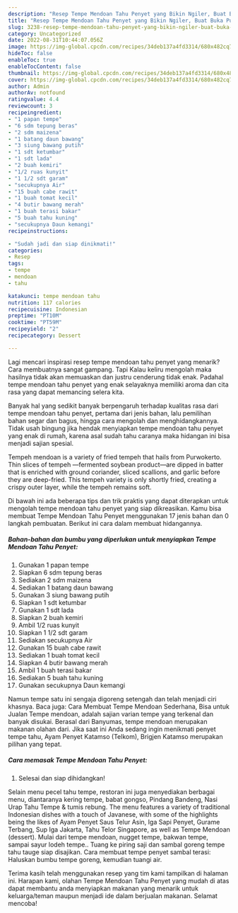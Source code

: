 ```yaml
---
description: "Resep Tempe Mendoan Tahu Penyet yang Bikin Ngiler, Buat Buka Puasa Menggugah Selera"
title: "Resep Tempe Mendoan Tahu Penyet yang Bikin Ngiler, Buat Buka Puasa Menggugah Selera"
slug: 3238-resep-tempe-mendoan-tahu-penyet-yang-bikin-ngiler-buat-buka-puasa-menggugah-selera
category: Uncategorized
date: 2022-08-31T10:44:07.056Z
image: https://img-global.cpcdn.com/recipes/34deb137a4fd3314/680x482cq70/tempe-mendoan-tahu-penyet-foto-resep-utama.jpg
hideToc: false
enableToc: true
enableTocContent: false
thumbnail: https://img-global.cpcdn.com/recipes/34deb137a4fd3314/680x482cq70/tempe-mendoan-tahu-penyet-foto-resep-utama.jpg
cover: https://img-global.cpcdn.com/recipes/34deb137a4fd3314/680x482cq70/tempe-mendoan-tahu-penyet-foto-resep-utama.jpg
author: Admin
authorAv: notfound
ratingvalue: 4.4
reviewcount: 3
recipeingredient:
- "1 papan tempe"
- "6 sdm tepung beras"
- "2 sdm maizena"
- "1 batang daun bawang"
- "3 siung bawang putih"
- "1 sdt ketumbar"
- "1 sdt lada"
- "2 buah kemiri"
- "1/2 ruas kunyit"
- "1 1/2 sdt garam"
- "secukupnya Air"
- "15 buah cabe rawit"
- "1 buah tomat kecil"
- "4 butir bawang merah"
- "1 buah terasi bakar"
- "5 buah tahu kuning"
- "secukupnya Daun kemangi"
recipeinstructions:

- "Sudah jadi dan siap dinikmati!"
categories:
- Resep
tags:
- tempe
- mendoan
- tahu

katakunci: tempe mendoan tahu 
nutrition: 117 calories
recipecuisine: Indonesian
preptime: "PT10M"
cooktime: "PT59M"
recipeyield: "2"
recipecategory: Dessert

---
```



Lagi mencari inspirasi resep tempe mendoan tahu penyet yang menarik? Cara membuatnya sangat gampang. Tapi Kalau keliru mengolah maka hasilnya tidak akan memuaskan dan justru cenderung tidak enak. Padahal tempe mendoan tahu penyet yang enak selayaknya memiliki aroma dan cita rasa yang dapat memancing selera kita.


Banyak hal yang sedikit banyak berpengaruh terhadap kualitas rasa dari tempe mendoan tahu penyet, pertama dari jenis bahan, lalu pemilihan bahan segar dan bagus, hingga cara mengolah dan menghidangkannya. Tidak usah bingung jika hendak menyiapkan tempe mendoan tahu penyet yang enak di rumah, karena asal sudah tahu caranya maka hidangan ini bisa menjadi sajian spesial.

Tempeh mendoan is a variety of fried tempeh that hails from Purwokerto. Thin slices of tempeh —fermented soybean product—are dipped in batter that is enriched with ground coriander, sliced scallions, and garlic before they are deep-fried. This tempeh variety is only shortly fried, creating a crispy outer layer, while the tempeh remains soft.


Di bawah ini ada beberapa tips dan trik praktis yang dapat diterapkan untuk mengolah tempe mendoan tahu penyet yang siap dikreasikan. Kamu bisa membuat Tempe Mendoan Tahu Penyet menggunakan 17 jenis bahan dan 0 langkah pembuatan. Berikut ini cara dalam membuat hidangannya.

<!--inarticleads1-->

##### Bahan-bahan dan bumbu yang diperlukan untuk menyiapkan Tempe Mendoan Tahu Penyet:

1. Gunakan 1 papan tempe
1. Siapkan 6 sdm tepung beras
1. Sediakan 2 sdm maizena
1. Sediakan 1 batang daun bawang
1. Gunakan 3 siung bawang putih
1. Siapkan 1 sdt ketumbar
1. Gunakan 1 sdt lada
1. Siapkan 2 buah kemiri
1. Ambil 1/2 ruas kunyit
1. Siapkan 1 1/2 sdt garam
1. Sediakan secukupnya Air
1. Gunakan 15 buah cabe rawit
1. Sediakan 1 buah tomat kecil
1. Siapkan 4 butir bawang merah
1. Ambil 1 buah terasi bakar
1. Sediakan 5 buah tahu kuning
1. Gunakan secukupnya Daun kemangi


Namun tempe satu ini sengaja digoreng setengah dan telah menjadi ciri khasnya. Baca juga: Cara Membuat Tempe Mendoan Sederhana, Bisa untuk Jualan Tempe mendoan, adalah sajian varian tempe yang terkenal dan banyak disukai. Berasal dari Banyumas, tempe mendoan merupakan makanan olahan dari. Jika saat ini Anda sedang ingin menikmati penyet tempe tahu, Ayam Penyet Katamso (Telkom), Brigjen Katamso merupakan pilihan yang tepat. 

<!--inarticleads2-->

##### Cara memasak Tempe Mendoan Tahu Penyet:


1. Selesai dan siap dihidangkan!

Selain menu pecel tahu tempe, restoran ini juga menyediakan berbagai menu, diantaranya kering tempe, babat gongso, Pindang Bandeng, Nasi Urap Tahu Tempe &amp; tumis rebung. The menu features a variety of traditional Indonesian dishes with a touch of Javanese, with some of the highlights being the likes of Ayam Penyet Saus Telur Asin, Iga Sapi Penyet, Gurame Terbang, Sup Iga Jakarta, Tahu Telor Singapore, as well as Tempe Mendoan (dessert). Mulai dari tempe mendoan, nugget tempe, bakwan tempe, sampai sayur lodeh tempe.. Tuang ke piring saji dan sambal goreng tempe tahu tauge siap disajikan. Cara membuat tempe penyet sambal terasi: Haluskan bumbu tempe goreng, kemudian tuangi air. 

Terima kasih telah menggunakan resep yang tim kami tampilkan di halaman ini. Harapan kami, olahan Tempe Mendoan Tahu Penyet yang mudah di atas dapat membantu anda menyiapkan makanan yang menarik untuk keluarga/teman maupun menjadi ide dalam berjualan makanan. Selamat mencoba!
